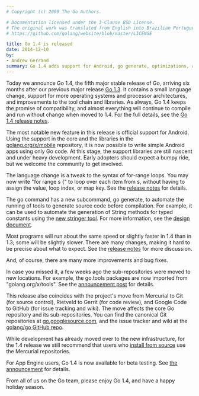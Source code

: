 ```yaml
---
# Copyright (c) 2009 The Go Authors.

# Documentation licensed under the 3-Clause BSD License.
# The original work was translated from English into Brazilian Portuguese.
# https://github.com/golang/website/blob/master/LICENSE

title: Go 1.4 is released
date: 2014-12-10
by:
- Andrew Gerrand
summary: Go 1.4 adds support for Android, go generate, optimizations, and more.
---
```



Today we announce Go 1.4, the fifth major stable release of Go, arriving six
months after our previous major release [Go 1.3](/blog/go1.3).
It contains a small language change, support for more operating systems
and processor architectures, and improvements to the tool chain and libraries.
As always, Go 1.4 keeps the promise of compatibility, and almost everything
will continue to compile and run without change when moved to 1.4.
For the full details, see the [Go 1.4 release notes](/doc/go1.4).

The most notable new feature in this release is official support for Android.
Using the support in the core and the libraries in the
[golang.org/x/mobile](https://godoc.org/golang.org/x/mobile) repository,
it is now possible to write simple Android apps using only Go code.
At this stage, the support libraries are still nascent and under heavy development.
Early adopters should expect a bumpy ride, but we welcome the community to get involved.

The language change is a tweak to the syntax of for-range loops.
You may now write "for range s {" to loop over each item from s,
without having to assign the value, loop index, or map key.
See the [release notes](/doc/go1.4#forrange) for details.

The go command has a new subcommand, go generate, to automate the running of
tools to generate source code before compilation.
For example, it can be used to automate the generation of String methods for
typed constants using the
[new stringer tool](https://godoc.org/golang.org/x/tools/cmd/stringer/).
For more information, see the [design document](/s/go1.4-generate).

Most programs will run about the same speed or slightly faster in 1.4 than in
1.3; some will be slightly slower.
There are many changes, making it hard to be precise about what to expect.
See the [release notes](/doc/go1.4#performance) for more discussion.

And, of course, there are many more improvements and bug fixes.

In case you missed it, a few weeks ago the sub-repositories were moved to new locations.
For example, the go.tools packages are now imported from "golang.org/x/tools".
See the [announcement post](https://groups.google.com/d/msg/golang-announce/eD8dh3T9yyA/HDOEU_ZSmvAJ) for details.

This release also coincides with the project's move from Mercurial to Git (for
source control), Rietveld to Gerrit (for code review), and Google Code to
GitHub (for issue tracking and wiki).
The move affects the core Go repository and its sub-repositories.
You can find the canonical Git repositories at
[go.googlesource.com](https://go.googlesource.com),
and the issue tracker and wiki at the
[golang/go GitHub repo](https://github.com/golang/go).

While development has already moved over to the new infrastructure,
for the 1.4 release we still recommend that users who
[install from source](/doc/install/source)
use the Mercurial repositories.

For App Engine users, Go 1.4 is now available for beta testing.
See [the announcement](https://groups.google.com/d/msg/google-appengine-go/ndtQokV3oFo/25wV1W9JtywJ) for details.

From all of us on the Go team, please enjoy Go 1.4, and have a happy holiday season.
